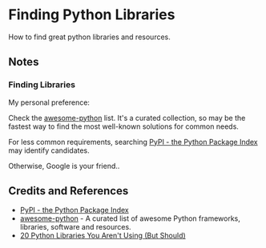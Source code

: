# Finding Python Libraries

How to find great python libraries and resources.


## Notes

### Finding Libraries

My personal preference:

Check the [awesome-python](https://github.com/vinta/awesome-python) list.
It's a curated collection, so may be the fastest way to find the most well-known solutions for common needs.

For less common requirements, searching [PyPI - the Python Package Index](https://pypi.python.org/pypi) may identify candidates.

Otherwise, Google is your friend..


## Credits and References
* [PyPI - the Python Package Index](https://pypi.python.org/pypi)
* [awesome-python](https://github.com/vinta/awesome-python) - A curated list of awesome Python frameworks, libraries, software and resources.
* [20 Python Libraries You Aren't Using (But Should)](https://www.goodreads.com/book/show/32051366-20-python-libraries-you-aren-t-using-but-should)
